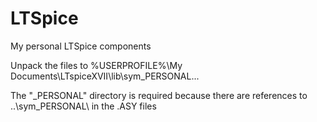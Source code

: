 # LTSpice
My personal LTSpice components

Unpack the files to %USERPROFILE%\My Documents\LTspiceXVII\lib\sym\_PERSONAL\...

The "_PERSONAL" directory is required because there are references to
..\sym\_PERSONAL\ in the .ASY files

